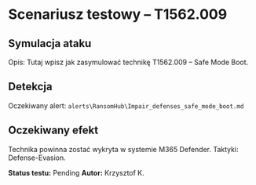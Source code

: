 # Scenariusz testowy – T1562.009

## Symulacja ataku

Opis: Tutaj wpisz jak zasymulować technikę T1562.009 – Safe Mode Boot.

## Detekcja

Oczekiwany alert: `alerts\RansomHub\Impair_defenses_safe_mode_boot.md`

## Oczekiwany efekt

Technika powinna zostać wykryta w systemie M365 Defender. Taktyki: Defense-Evasion.

**Status testu:** Pending
**Autor:** Krzysztof K.
